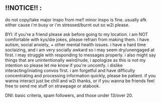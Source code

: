 ## ‼️NOTICE‼️ :
do not copy/take major inspo from me!! minor inspo is fine. usually afk either cause i'm busy or i'm stressed/burnt out so w2i please.

BYI: if you're a friend please ask before going to my location. i am NOT comfortable with kys/die jokes, please refrain from making them. i have autism, social anxiety, + other mental health issues. i have a hard time soclaizing, and i am very socially awkard so i may seem dry/unengaged at first. i may struggle with responding to messages properly. i also might say things that are unintentionally weird/rude, i apologize as this is not my intention so please let me know if you're uncomfy. i dislike interacting/iniating convos first. i am forgetful and have difficulty concentrating and processing information quickly, please be patient. if you wanna interact just be chill and w2i thanks, or if you wanna be friends feel free to send me stuff on strawpage or atabook.

DNI: basic criteria, spam followers, and those under 13/over 20.


